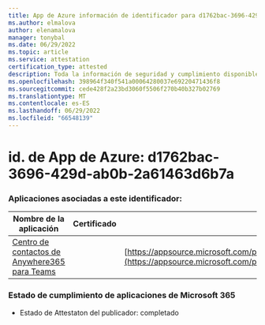 ```yaml
---
title: App de Azure información de identificador para d1762bac-3696-429d-ab0b-2a61463d6b7a
ms.author: elmalova
author: elenamalova
manager: tonybal
ms.date: 06/29/2022
ms.topic: article
ms.service: attestation
certification_type: attested
description: Toda la información de seguridad y cumplimiento disponible para d1762bac-3696-429d-ab0b-2a61463d6b7a.
ms.openlocfilehash: 398964f340f541a00064280037e69220471436f8
ms.sourcegitcommit: cede428f2a23bd3060f5506f270b40b327b02769
ms.translationtype: MT
ms.contentlocale: es-ES
ms.lasthandoff: 06/29/2022
ms.locfileid: "66548139"
---
```

# <a name="azure-app-id-d1762bac-3696-429d-ab0b-2a61463d6b7a"></a>id. de App de Azure: d1762bac-3696-429d-ab0b-2a61463d6b7a


### <a name="apps-associated-with-this-id"></a>Aplicaciones asociadas a este identificador:
| **Nombre de la aplicación** | **Certificado** | **Vista en AppSource** |
|--------------|---------------|-----------------------|
| [Centro de contactos de Anywhere365 para Teams](../forward/workstreampeople.anywhere365contactcenterforteams.md) |  | [https://appsource.microsoft.com/product/office/workstreampeople.anywhere365contactcenterforteams](https://appsource.microsoft.com/product/office/workstreampeople.anywhere365contactcenterforteams) |

### <a name="microsoft-365-app-compliance-status"></a>Estado de cumplimiento de aplicaciones de Microsoft 365
- Estado de Attestaton del publicador: completado
